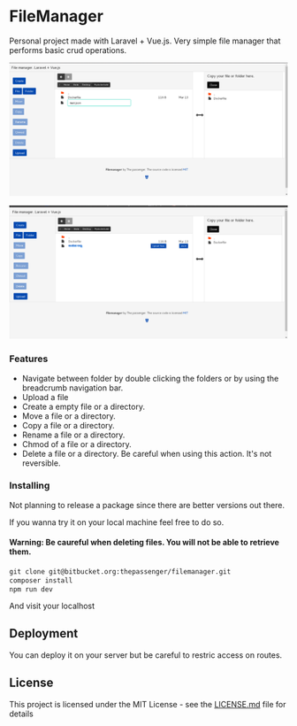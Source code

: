 # FileManager

Personal project made with Laravel + Vue.js. Very simple file manager that performs basic crud operations.


![screenshot of file creation](/public/images/create.png?raw=true "Create File")

![screenshot of file upload](/public/images/avatar-save.png?raw=true "Upload File")

### Features

* Navigate between folder by double clicking the folders or by using the breadcrumb navigation bar.
* Upload a file
* Create a empty file or a directory.
* Move a file or a directory.
* Copy a file or a directory.
* Rename a file or a directory.
* Chmod of a file or a directory.
* Delete a file or a directory. Be careful when using this action. It's not reversible.

### Installing

Not planning to release a package since there are better versions out there.

If you wanna try it on your local machine feel free to do so.

#### Warning: Be caureful when deleting files. You will not be able to retrieve them.

```
git clone git@bitbucket.org:thepassenger/filemanager.git
composer install
npm run dev
```

And visit your localhost

## Deployment

You can deploy it on your server but be careful to restric access on routes.

## License

This project is licensed under the MIT License - see the [LICENSE.md](LICENSE.md) file for details
